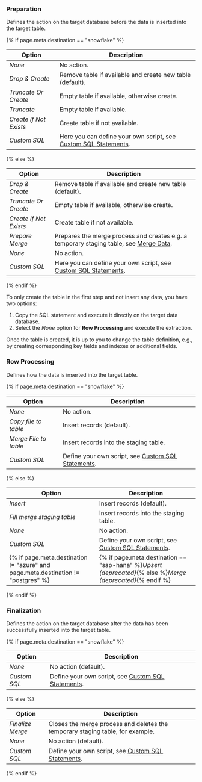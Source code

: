 
### Preparation

Defines the action on the target database before the data is inserted into the target table.

{% if page.meta.destination == "snowflake" %}

| Option | Description |
|---------|--------------|
| *None* | No action. |
| *Drop & Create* | Remove table if available and create new table (default). |
| *Truncate Or Create* | Empty table if available, otherwise create. |
| *Truncate* | Empty table if available. |
| *Create If Not Exists* | Create table if not available. |
| *Custom SQL* | Here you can define your own script, see [Custom SQL Statements](#custom-sql-statements). |

{% else %}

| Option | Description |
|---------|--------------|
| *Drop & Create* | Remove table if available and create new table (default). |
| *Truncate Or Create* | Empty table if available, otherwise create. |
| *Create If Not Exists* | Create table if not available. |
| *Prepare Merge* | Prepares the merge process and creates e.g. a temporary staging table, see [Merge Data](#merge-data). |
| *None* | No action. |
| *Custom SQL* | Here you can define your own script, see [Custom SQL Statements](#custom-sql-statements). |

{% endif %}

To only create the table in the first step and not insert any data, you have two options:
1. Copy the SQL statement and execute it directly on the target data database.
2. Select the *None* option for **Row Processing** and execute the extraction.

Once the table is created, it is up to you to change the table definition, e.g., by creating corresponding key fields and indexes or additional fields.

### Row Processing

Defines how the data is inserted into the target table.

{% if page.meta.destination == "snowflake" %}

| Option | Description |
|---------|--------------|
| *None* | No action. |
| *Copy file to table* | Insert records (default). |
| *Merge File to table* | Insert records into the staging table. |
| *Custom SQL* | Define your own script, see [Custom SQL Statements](#custom-sql-statements). |

{% else %}

| Option | Description |
|---------|--------------|
| *Insert* | Insert records (default). |
| *Fill merge staging table* | Insert records into the staging table. |
| *None* | No action. |
| *Custom SQL* | Define your own script, see [Custom SQL Statements](#custom-sql-statements). |
{% if page.meta.destination != "azure" and page.meta.destination != "postgres" %}| {% if page.meta.destination == "sap-hana" %}*Upsert (deprecated)*{% else %}*Merge (deprecated)*{% endif %} | This option is obsolete, see [Merge Data](#merge-data). Use the *Fill merge staging table* option.  |{% endif %}

{% endif %}

### Finalization

Defines the action on the target database after the data has been successfully inserted into the target table.

{% if page.meta.destination == "snowflake" %}

| Option | Description |
|---------|--------------|
| *None* | No action (default). |
| *Custom SQL* | Define your own script, see [Custom SQL Statements](#custom-sql-statements). |

{% else %}

| Option | Description |
|---------|--------------|
| *Finalize Merge*| Closes the merge process and deletes the temporary staging table, for example.  |
| *None* | No action (default). |
| *Custom SQL* | Define your own script, see [Custom SQL Statements](#custom-sql-statements). |

{% endif %}